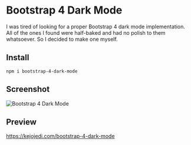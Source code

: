 # Bootstrap 4 Dark Mode

I was tired of looking for a proper Bootstrap 4 dark mode implementation. All of the ones I found were half-baked and had no polish to them whatsoever. So I decided to make one myself.

## Install

    npm i bootstrap-4-dark-mode

## Screenshot

![Bootstrap 4 Dark Mode](https://i.imgur.com/zY5E9SJ.png)

## Preview

https://kejojedi.com/bootstrap-4-dark-mode
